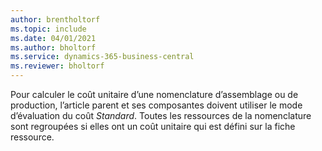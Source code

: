 ```yaml
---
author: brentholtorf
ms.topic: include
ms.date: 04/01/2021
ms.author: bholtorf
ms.service: dynamics-365-business-central
ms.reviewer: bholtorf
---
```

Pour calculer le coût unitaire d’une nomenclature d’assemblage ou de production, l’article parent et ses composantes doivent utiliser le mode d’évaluation du coût *Standard*. Toutes les ressources de la nomenclature sont regroupées si elles ont un coût unitaire qui est défini sur la fiche ressource.
